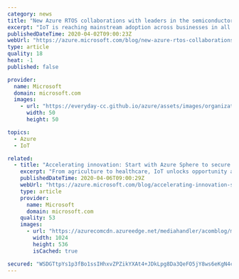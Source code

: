```yaml
---
category: news
title: "New Azure RTOS collaborations with leaders in the semiconductor industry"
excerpt: "IoT is reaching mainstream adoption across businesses in all market segments. Our vision is to enable Azure to be the world’s computer, giving businesses real-time visibility into every aspect of their operations, assets, and products. Businesses are harnessing signals from IoT devices of all shapes"
publishedDateTime: 2020-04-02T09:00:23Z
webUrl: "https://azure.microsoft.com/blog/new-azure-rtos-collaborations-with-leaders-in-the-semiconductor-industry/"
type: article
quality: 18
heat: -1
published: false

provider:
  name: Microsoft
  domain: microsoft.com
  images:
    - url: "https://everyday-cc.github.io/azure/assets/images/organizations/microsoft.com-50x50.jpg"
      width: 50
      height: 50

topics:
  - Azure
  - IoT

related:
  - title: "Accelerating innovation: Start with Azure Sphere to secure IoT solutions"
    excerpt: "From agriculture to healthcare, IoT unlocks opportunity across every industry, delivering profound returns, such as increased productivity and efficiency, reduced costs, and even new business models. And with a projected 41.6 billion IoT connected devices by 2025, momentum continues to build.\r\n\r\nWhile"
    publishedDateTime: 2020-04-06T09:00:29Z
    webUrl: "https://azure.microsoft.com/blog/accelerating-innovation-start-with-azure-sphere-to-secure-iot-solutions/"
    type: article
    provider:
      name: Microsoft
      domain: microsoft.com
    quality: 53
    images:
      - url: "https://azurecomcdn.azureedge.net/mediahandler/acomblog/media/Default/blog/73aa9c0c-7e7e-4101-85bb-d9ca8bd9d769.jpg"
        width: 1024
        height: 536
        isCached: true

secured: "WSDGTtpYs1p3fBo1ssIHhxvZPZikYXAt4+JDkLpg8Da3QeFO5jY8ws6eKgN4cTFnR+qdpfoO1b4fS18WY79TiMKA5xgml9GGf+5StuIiq/+AHepusKndnNhUVOqjtZzuaa1/kZsibrVMDjp1WZIWsKPMRzC4sCPUx3pazrcb0qw5epT+LU+xE/jJXCR/+Um8SnxX/bWFHB3gAceiDsVv6ZT8Vtw4FiZ/eNQPb16lmJ83RCNKBiwCwyNEG9GIzw4Na+1AyiqYmTY1rZccVmmFlCrIeejf9lqy/qDMRFsrUh8ZLL0EkSo0P/KrHkZPU5Dp04K7HTnQfNH897R+WyTmqA==;BAMcDIKQcrQvmsmxb0j7Zw=="
---
```


